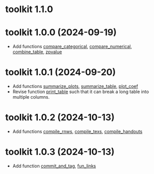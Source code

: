 # toolkit 1.1.0

# toolkit 1.0.0 (2024-09-19)

-   Add functions
    [compare_categorical](https://guang-yu-zhu.github.io/toolkit/reference/compare_categorical.html),
    [compare_numerical](https://guang-yu-zhu.github.io/toolkit/reference/compare_numerical.html),
    [combine_table](https://guang-yu-zhu.github.io/toolkit/reference/combine_table.html),
    [zpvalue](https://guang-yu-zhu.github.io/toolkit/reference/zpvalue.html)

# toolkit 1.0.1 (2024-09-20)

-   Add functions
    [summarize_plots](https://guang-yu-zhu.github.io/toolkit/reference/summarize_plots.html),
    [summarize_table](https://guang-yu-zhu.github.io/toolkit/reference/summarize_table.html),
    [plot_coef](https://guang-yu-zhu.github.io/toolkit/reference/plot_coef.html)
-   Revise function
    [print_table](https://guang-yu-zhu.github.io/toolkit/reference/print_table.html)
    such that it can break a long table into multiple columns.

# toolkit 1.0.2 (2024-10-13)

-   Add functions
    [compile_rnws](https://guang-yu-zhu.github.io/toolkit/reference/compile_rnws.html),
    [compile_texs](https://guang-yu-zhu.github.io/toolkit/reference/compile_texs.html),
    [compile_handouts](https://guang-yu-zhu.github.io/toolkit/reference/compile_handouts.html)

# toolkit 1.0.3 (2024-10-13)

-   Add function
    [commit_and_tag](https://guang-yu-zhu.github.io/toolkit/reference/commit_and_tag.html),
    [fun_links](https://guang-yu-zhu.github.io/toolkit/reference/fun_links.html)
